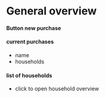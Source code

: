 # General overview
#### Button new purchase
####  current purchases
  * name
  * households

#### list of households
  * click to open household overview
